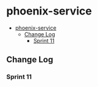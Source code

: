 # phoenix-service

- [phoenix-service](#phoenix-service)
  - [Change Log](#change-log)
    - [Sprint 11](#sprint-11)

## Change Log
### Sprint 11
